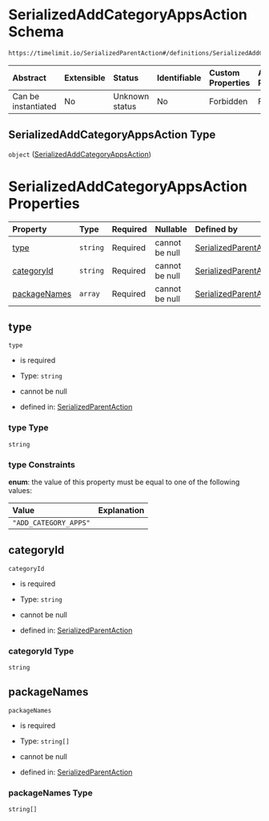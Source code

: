 # SerializedAddCategoryAppsAction Schema

```txt
https://timelimit.io/SerializedParentAction#/definitions/SerializedAddCategoryAppsAction
```



| Abstract            | Extensible | Status         | Identifiable | Custom Properties | Additional Properties | Access Restrictions | Defined In                                                                                       |
| :------------------ | :--------- | :------------- | :----------- | :---------------- | :-------------------- | :------------------ | :----------------------------------------------------------------------------------------------- |
| Can be instantiated | No         | Unknown status | No           | Forbidden         | Forbidden             | none                | [SerializedParentAction.schema.json*](SerializedParentAction.schema.json "open original schema") |

## SerializedAddCategoryAppsAction Type

`object` ([SerializedAddCategoryAppsAction](serializedparentaction-definitions-serializedaddcategoryappsaction.md))

# SerializedAddCategoryAppsAction Properties

| Property                      | Type     | Required | Nullable       | Defined by                                                                                                                                                                                                                                 |
| :---------------------------- | :------- | :------- | :------------- | :----------------------------------------------------------------------------------------------------------------------------------------------------------------------------------------------------------------------------------------- |
| [type](#type)                 | `string` | Required | cannot be null | [SerializedParentAction](serializedparentaction-definitions-serializedaddcategoryappsaction-properties-type.md "https://timelimit.io/SerializedParentAction#/definitions/SerializedAddCategoryAppsAction/properties/type")                 |
| [categoryId](#categoryid)     | `string` | Required | cannot be null | [SerializedParentAction](serializedparentaction-definitions-serializedaddcategoryappsaction-properties-categoryid.md "https://timelimit.io/SerializedParentAction#/definitions/SerializedAddCategoryAppsAction/properties/categoryId")     |
| [packageNames](#packagenames) | `array`  | Required | cannot be null | [SerializedParentAction](serializedparentaction-definitions-serializedaddcategoryappsaction-properties-packagenames.md "https://timelimit.io/SerializedParentAction#/definitions/SerializedAddCategoryAppsAction/properties/packageNames") |

## type



`type`

*   is required

*   Type: `string`

*   cannot be null

*   defined in: [SerializedParentAction](serializedparentaction-definitions-serializedaddcategoryappsaction-properties-type.md "https://timelimit.io/SerializedParentAction#/definitions/SerializedAddCategoryAppsAction/properties/type")

### type Type

`string`

### type Constraints

**enum**: the value of this property must be equal to one of the following values:

| Value                 | Explanation |
| :-------------------- | :---------- |
| `"ADD_CATEGORY_APPS"` |             |

## categoryId



`categoryId`

*   is required

*   Type: `string`

*   cannot be null

*   defined in: [SerializedParentAction](serializedparentaction-definitions-serializedaddcategoryappsaction-properties-categoryid.md "https://timelimit.io/SerializedParentAction#/definitions/SerializedAddCategoryAppsAction/properties/categoryId")

### categoryId Type

`string`

## packageNames



`packageNames`

*   is required

*   Type: `string[]`

*   cannot be null

*   defined in: [SerializedParentAction](serializedparentaction-definitions-serializedaddcategoryappsaction-properties-packagenames.md "https://timelimit.io/SerializedParentAction#/definitions/SerializedAddCategoryAppsAction/properties/packageNames")

### packageNames Type

`string[]`
